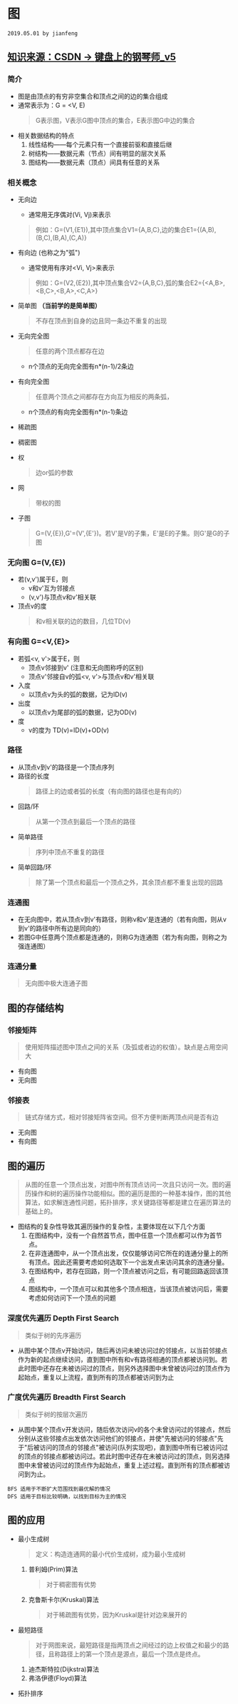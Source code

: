 # 图
`2019.05.01 by jianfeng`

[知识来源：CSDN -> **键盘上的钢琴师_v5**](https://blog.csdn.net/daijin888888/article/details/73177325)
-----------------------------------------------------
### 简介
- 图是由顶点的有穷非空集合和顶点之间的边的集合组成
- 通常表示为：G = <V, E)
    > G表示图，V表示G图中顶点的集合，E表示图G中边的集合
- 相关数据结构的特点
    1. 线性结构——每个元素只有一个直接前驱和直接后继
    2. 树结构——数据元素（节点）间有明显的层次关系
    3. 图结构——数据元素（顶点）间具有任意的关系

### 相关概念
- 无向边
    - 通常用无序偶对(Vi, Vj)来表示
    > 例如：G=(V1,{E1}),其中顶点集合V1={A,B,C},边的集合E1={(A,B),(B,C),(B,A),(C,A)}
- 有向边 (也称之为"弧")
    - 通常使用有序对<Vi, Vj>来表示
    > 例如：G=(V2,{E2}),其中顶点集合V2={A,B,C},弧的集合E2={<A,B>,<B,C>,<B,A>,<C,A>}

- 简单图 **（当前学的是简单图）**
    > 不存在顶点到自身的边且同一条边不重复的出现

- 无向完全图
    > 任意的两个顶点都存在边
    - n个顶点的无向完全图有n*(n-1)/2条边
- 有向完全图
    > 任意两个顶点之间都存在方向互为相反的两条弧，
    - n个顶点的有向完全图有n*(n-1)条边

- 稀疏图
- 稠密图

- 权
    > 边or弧的参数
- 网
    > 带权的图

- 子图
    > G=(V,{E}),G'=(V',{E'})。若V'是V的子集，E'是E的子集。则G'是G的子图


### 无向图 G=(V,{E})
- 若(v,v')属于E，则
    - v和v'互为邻接点
    - (v,v')与顶点v和v'相关联
- 顶点v的度
    > 和v相关联的边的数目，几位TD(v)

### 有向图 G=<V,{E}>
- 若弧<v, v'>属于E，则
    - 顶点v邻接到v' (注意和无向图称呼的区别)
    - 顶点v'邻接自v的弧<v, v'>与顶点v和v'相关联
- 入度
    - 以顶点v为头的弧的数据，记为ID(v)
- 出度
    - 以顶点v为尾部的弧的数据，记为OD(v)
- 度
    - v的度为 TD(v)=ID(v)+OD(v)


### 路径
- 从顶点v到v'的路径是一个顶点序列
- 路径的长度
    > 路径上的边或者弧的长度（有向图的路径也是有向的）
- 回路/环
    > 从第一个顶点到最后一个顶点的路径
- 简单路径
    > 序列中顶点不重复的路径
- 简单回路/环
    > 除了第一个顶点和最后一个顶点之外，其余顶点都不重复出现的回路

### 连通图
- 在无向图中，若从顶点v到v'有路径，则称v和v'是连通的（若有向图，则从v到v'的路径中所有边是同向的）
- 若图G中任意两个顶点都是连通的，则称G为连通图（若为有向图，则称之为强连通图）

### 连通分量
> 无向图中极大连通子图


## 图的存储结构
### 邻接矩阵
> 使用矩阵描述图中顶点之间的关系（及弧或者边的权值）。缺点是占用空间大
- 有向图
- 无向图
### 邻接表
> 链式存储方式，相对邻接矩阵省空间。但不方便判断两顶点间是否有边
- 无向图
- 有向图


## 图的遍历
> 从图的任意一个顶点出发，对图中所有顶点访问一次且只访问一次。图的遍历操作和树的遍历操作功能相似。图的遍历是图的一种基本操作，图的其他算法，如求解连通性问题，拓扑排序，求关键路径等都是建立在遍历算法的基础上的。
- 图结构的复杂性导致其遍历操作的复杂性，主要体现在以下几个方面
    1. 在图结构中，没有一个自然首节点，图中任意一个顶点都可以作为首节点。
    2. 在非连通图中，从一个顶点出发，仅仅能够访问它所在的连通分量上的所有顶点。因此还需要考虑如何选取下一个出发点来访问其余的连通分量。
    3. 在图结构中，若存在回路，则一个顶点被访问之后，有可能回路返回该顶点
    4. 图结构中，一个顶点可以和其他多个顶点相连，当该顶点被访问后，需要考虑如何访问下一个顶点的问题

### 深度优先遍历 Depth First Search
> 类似于树的先序遍历
- 从图中某个顶点v开始访问，随后再访问未被访问过的邻接点，以当前邻接点作为新的起点继续访问，直到图中所有和v有路径相通的顶点都被访问到。若此时图中还存在未被访问过的顶点，则另外选择图中未曾被访问过的顶点作为起始点，重复以上流程，直到所有的顶点都被访问到为止

### 广度优先遍历 Breadth First Search
> 类似于树的按层次遍历
- 从图中某个顶点v开发访问，随后依次访问v的各个未曾访问过的邻接点，然后分别从这些邻接点出发依次访问他们的邻接点，并使"先被访问的邻接点"先于"后被访问的顶点的邻接点"被访问(队列实现吧)，直到图中所有已被访问过的顶点的邻接点都被访问过。若此时图中还存在未被访问过的顶点，则另选择图中未曾被访问过的顶点作为起始点，重复上述过程。直到所有的顶点都被访问到为止。
```
BFS 适用于不断扩大范围找到最优解的情况
DFS 适用于目标比较明确，以找到目标为主的情况
```

## 图的应用
- 最小生成树
    > 定义：构造连通网的最小代价生成树，成为最小生成树
    1. 普利姆(Prim)算法
        > 对于稠密图有优势
    2. 克鲁斯卡尔(Kruskal)算法
        > 对于稀疏图有优势，因为Kruskal是针对边来展开的
    
- 最短路径
    > 对于网图来说，最短路径是指两顶点之间经过的边上权值之和最少的路径，且称路径上的第一个顶点是源点，最后一个顶点是终点。
    1. 迪杰斯特拉(Dijkstra)算法
    2. 弗洛伊德(Floyd)算法

- 拓扑排序